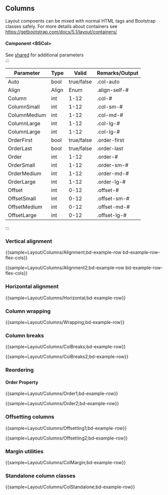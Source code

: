 ﻿## Columns
Layout compoents can be mixed with normal HTML tags and Bootstrap classes safely. For more details about containers see https://getbootstrap.com/docs/5.1/layout/containers/
#### Component \<BSCol\>
See [shared](layout/shared) for additional parameters    
:::

| Parameter    | Type  | Valid      | Remarks/Output | 
|--------------|-------|------------|----------------|
| Auto         | bool  | true/false | .col-auto      | {.table-striped}
| Align        | Align | Enum       | .align-self-#  |
| Column       | int   | 1-12       | .col-#         |
| ColumnSmall  | int   | 1-12       | .col-sm-#      |
| ColumnMedium | int   | 1-12       | .col-md-#      |
| ColumnLarge  | int   | 1-12       | .col-lg-#      |
| ColumnLarge  | int   | 1-12       | .col-lg-#      |
| OrderFirst   | bool  | true/false | .order-first   |
| OrderLast    | bool  | true/false | .order-last    |
| Order        | int   | 1-12       | .order-#       |
| OrderSmall   | int   | 1-12       | .order-sm-#    |
| OrderMedium  | int   | 1-12       | .order-md-#    |
| OrderLarge   | int   | 1-12       | .order-lg-#    |
| Offset       | int   | 0-12       | .offset-#      |
| OffsetSmall  | int   | 0-12       | .offset-sm-#   |
| OffsetMedium | int   | 0-12       | .offset-md-#   |
| OffsetLarge  | int   | 0-12       | .offset-lg-#   |

:::

### Vertical alignment

{{sample=Layout/Columns/Alignment;bd-example-row bd-example-row-flex-cols}}

{{sample=Layout/Columns/Alignment2;bd-example-row bd-example-row-flex-cols}}

### Horizontal alignment

{{sample=Layout/Columns/Horizontal;bd-example-row}}

### Column wrapping

{{sample=Layout/Columns/Wrapping;bd-example-row}}

### Column breaks

{{sample=Layout/Columns/ColBreaks;bd-example-row}}

{{sample=Layout/Columns/ColBreaks2;bd-example-row}}

### Reordering

#### Order Property

{{sample=Layout/Columns/Order1;bd-example-row}}

{{sample=Layout/Columns/Order2;bd-example-row}}

### Offsetting columns

{{sample=Layout/Columns/Offsetting1;bd-example-row}}

{{sample=Layout/Columns/Offsetting2;bd-example-row}}

### Margin utilities

{{sample=Layout/Columns/ColMargin;bd-example-row}}

### Standalone column classes

{{sample=Layout/Columns/ColStandalone;bd-example-row}}